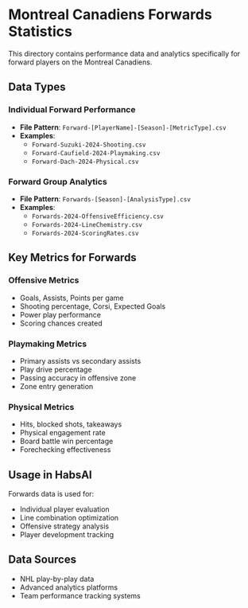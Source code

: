 # Montreal Canadiens Forwards Statistics

This directory contains performance data and analytics specifically for forward players on the Montreal Canadiens.

## Data Types

### Individual Forward Performance
- **File Pattern**: `Forward-[PlayerName]-[Season]-[MetricType].csv`
- **Examples**:
  - `Forward-Suzuki-2024-Shooting.csv`
  - `Forward-Caufield-2024-Playmaking.csv`
  - `Forward-Dach-2024-Physical.csv`

### Forward Group Analytics
- **File Pattern**: `Forwards-[Season]-[AnalysisType].csv`
- **Examples**:
  - `Forwards-2024-OffensiveEfficiency.csv`
  - `Forwards-2024-LineChemistry.csv`
  - `Forwards-2024-ScoringRates.csv`

## Key Metrics for Forwards

### Offensive Metrics
- Goals, Assists, Points per game
- Shooting percentage, Corsi, Expected Goals
- Power play performance
- Scoring chances created

### Playmaking Metrics
- Primary assists vs secondary assists
- Play drive percentage
- Passing accuracy in offensive zone
- Zone entry generation

### Physical Metrics
- Hits, blocked shots, takeaways
- Physical engagement rate
- Board battle win percentage
- Forechecking effectiveness

## Usage in HabsAI

Forwards data is used for:
- Individual player evaluation
- Line combination optimization
- Offensive strategy analysis
- Player development tracking

## Data Sources
- NHL play-by-play data
- Advanced analytics platforms
- Team performance tracking systems
